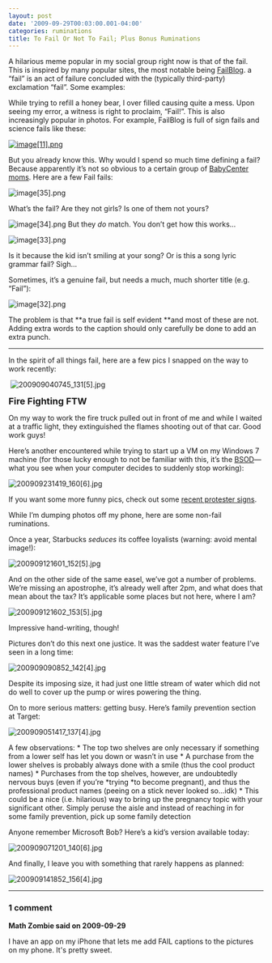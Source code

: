 ```yaml
---
layout: post
date: '2009-09-29T00:03:00.001-04:00'
categories: ruminations
title: To Fail Or Not To Fail; Plus Bonus Ruminations
---
```



A hilarious meme popular in my social group right now is that of the fail. This is inspired by many popular sites, the most notable being [FailBlog](http://failblog.org/). a “fail” is an act of failure concluded with the (typically third-party) exclamation “fail”. Some examples:

While trying to refill a honey bear, I over filled causing quite a mess. Upon seeing my error, a witness is right to proclaim, “Fail!”. This is also increasingly popular in photos. For example, FailBlog is full of sign fails and science fails like these:  

[![image[11].png](/assets/2009/image[11].png)](http://failblog.org/2009/08/30/sports-recognition-fail/)&#160;





But you already know this. Why would I spend so much time defining a fail? Because apparently it’s not so obvious to a certain group of [BabyCenter moms](http://community.babycenter.com/post/a13943225/fail_pictures_stole_from_the_june_board). Here are a few Fail fails:

![image[35].png](/assets/2009/image[35].png)

What’s the fail? Are they not girls? Is one of them not yours?

![image[34].png](/assets/2009/image[34].png) But they *do* match. You don’t get how this works...

![image[33].png](/assets/2009/image[33].png)

Is it because the kid isn’t smiling at your song? Or is this a song lyric grammar fail? Sigh...

Sometimes, it’s a genuine fail, but needs a much, much shorter title (e.g. “Fail”):

![image[32].png](/assets/2009/image[32].png)



The problem is that **a true fail is self evident **and most of these are not. Adding extra words to the caption should only carefully be done to add an extra punch. 

   
***

In the spirit of all things fail, here are a few pics I snapped on the way to work recently:  

&#160;![200909040745_131[5].jpg](/assets/2009/200909040745_131[5].jpg)</a>    

<font size="4">**Fire Fighting FTW**</font>



On my way to work the fire truck pulled out in front of me and while I waited at a traffic light, they extinguished the flames shooting out of that car. Good work guys!

Here’s another encountered while trying to start up a VM on my Windows 7 machine (for those lucky enough to not be familiar with this, it’s the [BSOD](http://en.wikipedia.org/wiki/Blue_Screen_of_Death)—what you see when your computer decides to suddenly stop working):

![200909231419_160[6].jpg](/assets/2009/200909231419_160[6].jpg)</a> 

If you want some more funny pics, check out some [recent protester signs](http://www.huffingtonpost.com/2009/09/21/the-funniest-protest-sign_n_292342.html).

While I’m dumping photos off my phone, here are some non-fail ruminations.

Once a year, Starbucks *seduces* its coffee loyalists (warning: avoid mental image!):

![200909121601_152[5].jpg](/assets/2009/200909121601_152[5].jpg)</a> 



And on the other side of the same easel, we’ve got a number of problems. We’re missing an apostrophe, it’s already well after 2pm, and what does that mean about the tax? It’s applicable some places but not here, where I am? 

![200909121602_153[5].jpg](/assets/2009/200909121602_153[5].jpg)</a> 

Impressive hand-writing, though!

Pictures don’t do this next one justice. It was the saddest water feature I’ve seen in a long time:

![200909090852_142[4].jpg](/assets/2009/200909090852_142[4].jpg)</a>&#160; 

Despite its imposing size, it had just one little stream of water which did not do well to cover up the pump or wires powering the thing.

On to more serious matters: getting busy. Here’s family prevention section at Target:

![200909051417_137[4].jpg](/assets/2009/200909051417_137[4].jpg)</a>

A few observations:     * The top two shelves are only necessary if something from a lower self has let you down or wasn’t in use    * A purchase from the lower shelves is probably always done with a smile (thus the cool product names)    * Purchases from the top shelves, however, are undoubtedly nervous buys (even if you’re *trying *to become pregnant), and thus the professional product names (peeing on a stick never looked so...idk)    * This could be a nice (i.e. hilarious) way to bring up the pregnancy topic with your significant other. Simply peruse the aisle and instead of reaching in for some family prevention, pick up some family detection 


Anyone remember Microsoft Bob? Here’s a kid’s version available today:

![200909071201_140[6].jpg](/assets/2009/200909071201_140[6].jpg)</a>

 And finally, I leave you with something that rarely happens as planned:

![200909141852_156[4].jpg](/assets/2009/200909141852_156[4].jpg)</a>

---

### 1 comment

**Math Zombie said on 2009-09-29**

I have an app on my iPhone that lets me add FAIL captions to the pictures on my phone. It's pretty sweet.


